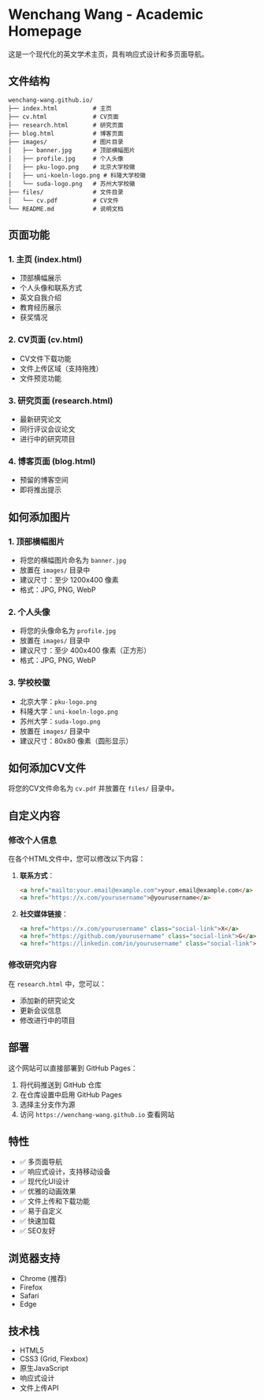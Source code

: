 # Wenchang Wang - Academic Homepage

这是一个现代化的英文学术主页，具有响应式设计和多页面导航。

## 文件结构

```
wenchang-wang.github.io/
├── index.html          # 主页
├── cv.html             # CV页面
├── research.html       # 研究页面
├── blog.html           # 博客页面
├── images/             # 图片目录
│   ├── banner.jpg      # 顶部横幅图片
│   ├── profile.jpg     # 个人头像
│   ├── pku-logo.png    # 北京大学校徽
│   ├── uni-koeln-logo.png # 科隆大学校徽
│   └── suda-logo.png   # 苏州大学校徽
├── files/              # 文件目录
│   └── cv.pdf          # CV文件
└── README.md           # 说明文档
```

## 页面功能

### 1. 主页 (index.html)
- 顶部横幅展示
- 个人头像和联系方式
- 英文自我介绍
- 教育经历展示
- 获奖情况

### 2. CV页面 (cv.html)
- CV文件下载功能
- 文件上传区域（支持拖拽）
- 文件预览功能

### 3. 研究页面 (research.html)
- 最新研究论文
- 同行评议会议论文
- 进行中的研究项目

### 4. 博客页面 (blog.html)
- 预留的博客空间
- 即将推出提示

## 如何添加图片

### 1. 顶部横幅图片
- 将您的横幅图片命名为 `banner.jpg`
- 放置在 `images/` 目录中
- 建议尺寸：至少 1200x400 像素
- 格式：JPG, PNG, WebP

### 2. 个人头像
- 将您的头像命名为 `profile.jpg`
- 放置在 `images/` 目录中
- 建议尺寸：至少 400x400 像素（正方形）
- 格式：JPG, PNG, WebP

### 3. 学校校徽
- 北京大学：`pku-logo.png`
- 科隆大学：`uni-koeln-logo.png`
- 苏州大学：`suda-logo.png`
- 放置在 `images/` 目录中
- 建议尺寸：80x80 像素（圆形显示）

## 如何添加CV文件

将您的CV文件命名为 `cv.pdf` 并放置在 `files/` 目录中。

## 自定义内容

### 修改个人信息
在各个HTML文件中，您可以修改以下内容：

1. **联系方式**：
   ```html
   <a href="mailto:your.email@example.com">your.email@example.com</a>
   <a href="https://x.com/yourusername">@yourusername</a>
   ```

2. **社交媒体链接**：
   ```html
   <a href="https://x.com/yourusername" class="social-link">X</a>
   <a href="https://github.com/yourusername" class="social-link">G</a>
   <a href="https://linkedin.com/in/yourusername" class="social-link">L</a>
   ```

### 修改研究内容
在 `research.html` 中，您可以：
- 添加新的研究论文
- 更新会议信息
- 修改进行中的项目

## 部署

这个网站可以直接部署到 GitHub Pages：

1. 将代码推送到 GitHub 仓库
2. 在仓库设置中启用 GitHub Pages
3. 选择主分支作为源
4. 访问 `https://wenchang-wang.github.io` 查看网站

## 特性

- ✅ 多页面导航
- ✅ 响应式设计，支持移动设备
- ✅ 现代化UI设计
- ✅ 优雅的动画效果
- ✅ 文件上传和下载功能
- ✅ 易于自定义
- ✅ 快速加载
- ✅ SEO友好

## 浏览器支持

- Chrome (推荐)
- Firefox
- Safari
- Edge

## 技术栈

- HTML5
- CSS3 (Grid, Flexbox)
- 原生JavaScript
- 响应式设计
- 文件上传API
